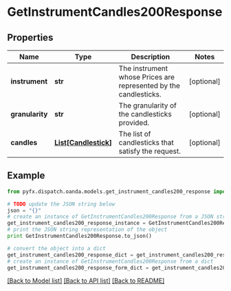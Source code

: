 # GetInstrumentCandles200Response


## Properties
Name | Type | Description | Notes
------------ | ------------- | ------------- | -------------
**instrument** | **str** | The instrument whose Prices are represented by the candlesticks. | [optional] 
**granularity** | **str** | The granularity of the candlesticks provided. | [optional] 
**candles** | [**List[Candlestick]**](Candlestick.md) | The list of candlesticks that satisfy the request. | [optional] 

## Example

```python
from pyfx.dispatch.oanda.models.get_instrument_candles200_response import GetInstrumentCandles200Response

# TODO update the JSON string below
json = "{}"
# create an instance of GetInstrumentCandles200Response from a JSON string
get_instrument_candles200_response_instance = GetInstrumentCandles200Response.from_json(json)
# print the JSON string representation of the object
print GetInstrumentCandles200Response.to_json()

# convert the object into a dict
get_instrument_candles200_response_dict = get_instrument_candles200_response_instance.to_dict()
# create an instance of GetInstrumentCandles200Response from a dict
get_instrument_candles200_response_form_dict = get_instrument_candles200_response.from_dict(get_instrument_candles200_response_dict)
```
[[Back to Model list]](../README.md#documentation-for-models) [[Back to API list]](../README.md#documentation-for-api-endpoints) [[Back to README]](../README.md)


